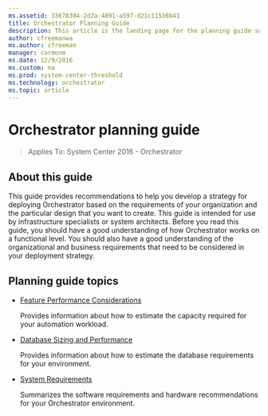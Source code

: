 ```yaml
---
ms.assetid: 33678304-2d2a-4891-a597-d21c11536b41
title: Orchestrator Planning Guide
description: This article is the landing page for the planning guide supporting System Center 2016 - Orchestrator.
author: cfreemanwa
ms.author: cfreeman
manager: carmonm
ms.date: 12/9/2016
ms.custom: na
ms.prod: system-center-threshold
ms.technology: orchestrator
ms.topic: article
---
```


# Orchestrator planning guide

>Applies To: System Center 2016 - Orchestrator

## About this guide

This guide provides recommendations to help you develop a strategy for deploying Orchestrator based on the requirements of your organization and the particular design that you want to create.  This guide is intended for use by infrastructure specialists or system architects.  Before you read this guide, you should have a good understanding of how Orchestrator works on a functional level. You should also have a good understanding of the organizational and business requirements that need to be considered in your deployment strategy.

## Planning guide topics

- [Feature Performance Considerations](../../orchestrator/feature-performance-considerations.md)

    Provides information about how to estimate the capacity required for your automation workload.

- [Database Sizing and Performance](../../orchestrator/database-sizing-and-performance.md)

    Provides information about how to estimate the database requirements for your environment.

- [System Requirements](../../orchestrator/system-requirements.md)

    Summarizes the software requirements and hardware recommendations for your Orchestrator environment.
